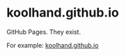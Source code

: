 # koolhand.github.io

GitHub Pages. They exist.

For example: [koolhand.github.io](https://koolhand.github.io/)